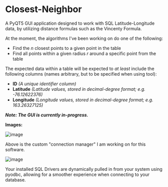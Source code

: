 # Closest-Neighbor

A PyQT5 GUI application designed to work with SQL Latitude-Longitude data, by utilizing distance formulas such as the Vincenty Formula. 

At the moment, the algorithms I've been working on do one of the following: 
- Find the *n* closest points to a given point in the table
- Find all points within a given radius *r* around a specific point from the table

The expected data within a table will be expected to *at least* include the following columns (names arbitrary, but to be specified when using tool):
- **ID** *(A unique identifier column)*
- **Latitude** *(Latitude values, stored in decimal-degree format; e.g. -76.12622376)*
- **Longitude** *(Longitude values, stored in decimal-degree format; e.g. 163.26327125)*

***Note: The GUI is currently in-progress.***

**Images:**

![image](https://user-images.githubusercontent.com/65698531/151044560-fd8a6bb5-e334-4acc-9e3a-07e94da0294b.png)

Above is the custom "connection manager" I am working on for this software.

![image](https://user-images.githubusercontent.com/65698531/151044700-9078896e-d147-42d3-bd45-50afce05f6be.png)

Your installed SQL Drivers are dynamically pulled in from your system using pyodbc, allowing for a smoother experience when connecting to your database.

